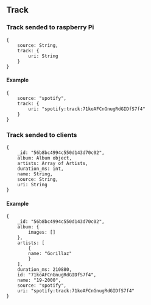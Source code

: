 ## Track

### Track sended to raspberry Pi
```
{
	source: String,
	track: {
		uri: String
	}
}
```
#### Example
```
{
	source: "spotify",
	track: {
		uri: "spotify:track:71koAFCnGnugRdGIDfS7f4"
	}
}
```

### Track sended to clients
```
{
	_id: "56b8bc4994c550d143d70c02",
	album: Album object,
	artists: Array of Artists,
	duration_ms: int,
	name: String,
	source: String,
	uri: String
}
```

#### Example
```
{
	_id: "56b8bc4994c550d143d70c02",
	album: {
		images: []
	},
	artists: [
		{
		name: "Gorillaz"
		}
	],
	duration_ms: 210880,
	id: "71koAFCnGnugRdGIDfS7f4",
	name: "19-2000",
	source: "spotify",
	uri: "spotify:track:71koAFCnGnugRdGIDfS7f4"
}
```